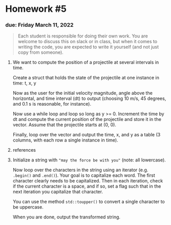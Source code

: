 # Homework #5

### due: Friday March 11, 2022

> Each student is responsible for doing their own work.  You are welcome to
> discuss this on slack or in class, but when it comes to writing the code,
> you are expected to write it yourself (and not just copy from someone).

1. We want to compute the position of a projectile at several intervals in time.

   Create a struct that holds the state of the projectile at one
   instance in time: t, x, y

   Now as the user for the initial velocity magnitude, angle above the
   horizontal, and time interval (dt) to output (choosing 10 m/s, 45
   degrees, and 0.1 s is reasonable, for instance).

   Now use a while loop and loop so long as y >= 0.  Increment the
   time by dt and compute the current position of the projectile and
   store it in the vector.  Assume that the projectile starts at (0, 0).

   Finally, loop over the vector and output the time, x, and y as a
   table (3 columns, with each row a single instance in time).

2. references


3. Initialize a string with `"may the force be with you"` (note: all lowercase).

   Now loop over the characters in the string using an iterator
   (e.g. `.begin()` and `.end()`).  Your goal is to capitalize each word.
   The first character clearly needs to be capitalized.  Then in each iteration,
   check if the current character is a space, and if so, set a flag such that in the
   next iteration you capitalize that character.

   You can use the method ``std::toupper()`` to convert a single
   character to be uppercase.

   When you are done, output the transformed string.
